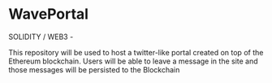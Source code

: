 # WavePortal

SOLIDITY / WEB3 - 

This repository will be used to host a twitter-like portal created on top of the Ethereum blockchain. Users will be able to leave a message in the site and those messages will be persisted to the Blockchain

